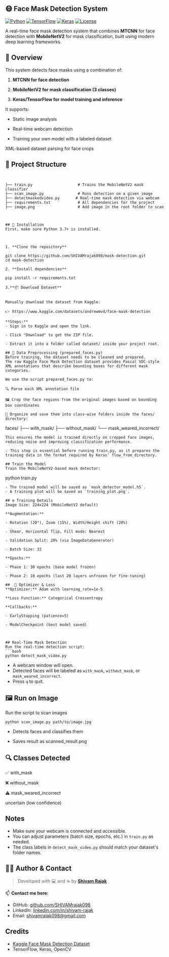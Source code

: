 ## 😷 Face Mask Detection System


[![Python](https://img.shields.io/badge/Python-3.7%2B-blue)](https://www.python.org/)
[![TensorFlow](https://img.shields.io/badge/TensorFlow-2.x-orange)](https://www.tensorflow.org/)
[![Keras](https://img.shields.io/badge/Keras-%E2%9D%A4-red)](https://keras.io/)
[![License](https://img.shields.io/badge/License-MIT-green)]()

A real-time face mask detection system that combines **MTCNN** for face detection with **MobileNetV2** for mask classification, built using modern deep learning frameworks.


## 📌 Overview
This system detects face masks using a combination of:

1. **MTCNN for face detection**

2. **MobileNetV2 for mask classification (3 classes)**

3. **Keras/TensorFlow for model training and inference**

It supports:

- Static image analysis

- Real-time webcam detection

- Training your own model with a labeled dataset

XML-based dataset parsing for face crops

## 📁 Project Structure
```


├── train.py                    # Trains the MobileNetV2 mask classifier
├── scan_image.py               # Runs detection on a given image
├── detectmaskedvideo.py       # Real-time mask detection via webcam
├── requirements.txt            # All dependencies for the project
├── image.png                   # Add image in the root folder to scan



## 🔧 Installation
First, make sure Python 3.7+ is installed.



1. **Clone the repository**

git clone https://github.com/SHIVAMrajak098/mask-detection.git
cd mask-detection

2. **Install dependencies**

pip install -r requirements.txt

3.**📦 Download Dataset**


Manually download the dataset from Kaggle:

👉 https://www.kaggle.com/datasets/andrewmvd/face-mask-detection

**Steps:**
- Sign in to Kaggle and open the link.

- Click "Download" to get the ZIP file.

- Extract it into a folder called dataset/ inside your project root.

## 🧼 Data Preprocessing (prepared_faces.py)
Before training, the dataset needs to be cleaned and prepared.
The raw Kaggle Face Mask Detection dataset provides Pascal VOC-style XML annotations that describe bounding boxes for different mask categories.

We use the script prepared_faces.py to:

🔍 Parse each XML annotation file

🖼️ Crop the face regions from the original images based on bounding box coordinates

📁 Organize and save them into class-wise folders inside the faces/ directory:

```
faces/
├── with_mask/
├── without_mask/
└── mask_weared_incorrect/ 
```
This ensures the model is trained directly on cropped face images, reducing noise and improving classification performance.

💡 This step is essential before running train.py, as it prepares the training data in the format required by Keras’ flow_from_directory.

## Train the Model
Train the MobileNetV2-based mask detector:
```
python train.py
```
- The trained model will be saved as `mask_detector_model.h5`.
- A training plot will be saved as `training_plot.png`.

## ⚙️ Training Details
Image Size: 224x224 (MobileNetV2 default)

**Augmentation:**

- Rotation (20°), Zoom (15%), Width/Height shift (20%)

- Shear, Horizontal flip, Fill mode: Nearest

- Validation Split: 20% (via ImageDataGenerator)

- Batch Size: 32

**Epochs:**

- Phase 1: 30 epochs (base model frozen)

- Phase 2: 10 epochs (last 20 layers unfrozen for fine-tuning)

##  🔧 Optimizer & Loss
**Optimizer:** Adam with learning_rate=1e-5

**Loss Function:** Categorical Crossentropy

**Callbacks:**

- EarlyStopping (patience=5)

- ModelCheckpoint (best model saved)



## Real-Time Mask Detection
Run the real-time detection script:
```bash
python detect_mask_video.py
```
- A webcam window will open.
- Detected faces will be labeled as `with_mask`, `without_mask`, or `mask_weared_incorrect`.
- Press `q` to quit.


## 🖼️ Run on Image

Run the script to scan images

```python scan_image.py path/to/image.jpg```

- Detects faces and classifies them

- Saves result as scanned_result.png


## 🔍 Classes Detected
✅ with_mask

❌ without_mask

⚠️ mask_weared_incorrect

uncertain (low confidence)

## Notes
- Make sure your webcam is connected and accessible.
- You can adjust parameters (batch size, epochs, etc.) in `train.py` as needed.
- The class labels in `detect_mask_video.py` should match your dataset's folder names.



## 🙋‍♂️ Author & Contact

> Developed with 💻 and ☕ by **[Shivam Rajak](https://github.com/SHIVAMrajak098)**

📫 **Contact me here:**

- GitHub: [github.com/SHIVAMrajak098](https://github.com/SHIVAMrajak098)
- LinkedIn: [linkedin.com/in/shivam-rajak](https://linkedin.com/in/shivam-rajak)
- Email: [shivamrajak098@gmail.com](mailto:shivamrajak098@gmail.com)

## Credits
- [Kaggle Face Mask Detection Dataset](https://www.kaggle.com/datasets/andrewmvd/face-mask-detection)
- TensorFlow, Keras, OpenCV 

